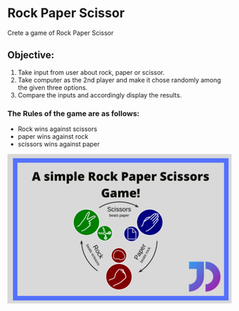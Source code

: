 # Rock Paper Scissor
Crete a game of Rock Paper Scissor

## Objective:
1. Take input from user about rock, paper or scissor.
2. Take computer as the 2nd player and make it chose randomly among the given three options.
3. Compare the inputs and accordingly display the results.

### The Rules of the game are as follows:
- Rock wins against scissors
- paper wins against rock
- scissors wins against paper

![](rock_paper_scissor_img.png)